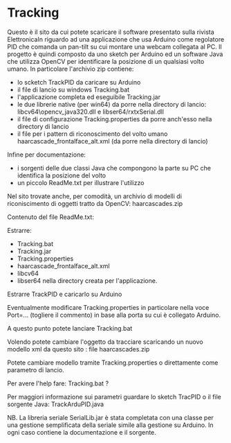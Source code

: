 # Tracking
Questo è il sito da cui potete scaricare il software presentato sulla rivista ElettronicaIn riguardo ad una applicazione che usa Arduino come regolatore PID che comanda un pan-tilt su cui montare una webcam collegata al PC.
Il progetto è quindi composto da uno sketch per Arduino ed un software Java che utilizza OpenCV per identificare la posizione di un qualsiasi volto umano.
In particolare l'archivio zip contiene:
* lo scketch TrackPID da caricare su Arduino
* il file di lancio su windows Tracking.bat
* l'applicazione completa ed eseguibile Tracking.jar
* le due librerie native (per win64) da porre nella directory di lancio: libcv64\opencv_java320.dll e libser64/rxtxSerial.dll
* il file di configurazione Tracking.properties da porre anch'esso nella directory di lancio
* il file per i pattern di riconoscimento del volto umano haarcascade_frontalface_alt.xml (da porre nella directory di lancio)

Infine per documentazione:
* i sorgenti delle due classi Java che compongono la parte su PC che identifica la posizione del volto
* un piccolo ReadMe.txt per illustrare l'utilizzo

Nel sito trovate anche, per comodità, un archivio di modelli di riconiscimento di oggetti tratto da OpenCV:
haarcascades.zip

Contenuto del file ReadMe.txt:

Estrarre:
- Tracking.bat
- Tracking.jar
- Tracking.properties
- haarcascade_frontalface_alt.xml
- libcv64
- libser64
nella directory creata per l'applicazione.

Estrarre TrackPID e caricarlo su Arduino

Eventualmente modificare Tracking.properties in particolare nella voce 
   Port=...  (togliere il commento)
in base alla porta su cui è collegato Arduino.

A questo punto potete lanciare Tracking.bat

Volendo potete cambiare l'oggetto da tracciare scaricando un nuovo modello xml
da questo sito : file haarcascades.zip

Potete cambiare modello tramite Tracking.properties o direttamente come 
parametro di lancio.

Per avere l'help fare: Tracking.bat ?  

Per maggiori informazione sui parametri guardare lo sketch TracPID o il file 
sorgente Java: TrackArduPID.java

NB. La libreria seriale SerialLib.jar è stata completata con una classe per
una gestione semplificata della seriale simile alla gestione su Arduino. In ogni
caso contiene la documentazione e il sorgente.
